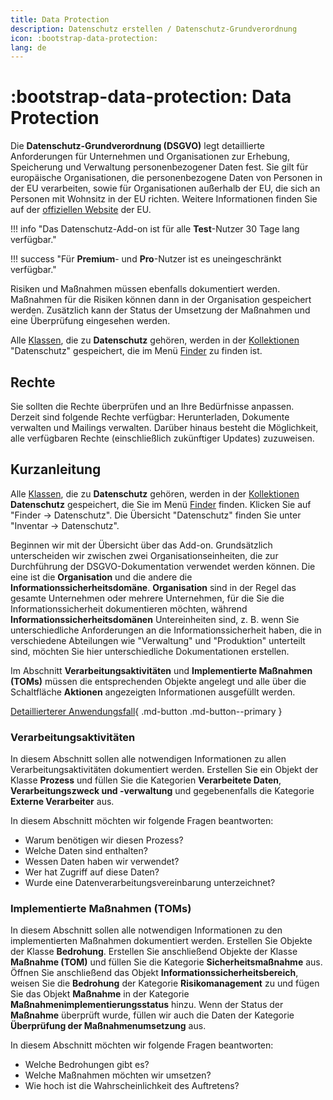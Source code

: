 ```yaml
---
title: Data Protection
description: Datenschutz erstellen / Datenschutz-Grundverordnung
icon: :bootstrap-data-protection:
lang: de
---
```


# :bootstrap-data-protection: Data Protection

Die **Datenschutz-Grundverordnung (DSGVO)** legt detaillierte Anforderungen für Unternehmen und Organisationen zur Erhebung, Speicherung und Verwaltung personenbezogener Daten fest. Sie gilt für europäische Organisationen, die personenbezogene Daten von Personen in der EU verarbeiten, sowie für Organisationen außerhalb der EU, die sich an Personen mit Wohnsitz in der EU richten. Weitere Informationen finden Sie auf der [offiziellen Website](https://europa.eu/youreurope/business/dealing-with-customers/data-protection/data-protection-gdpr/index_en.htm) der EU.

!!! info "Das Datenschutz-Add-on ist für alle **Test**-Nutzer 30 Tage lang verfügbar."

!!! success "Für **Premium**- und **Pro**-Nutzer ist es uneingeschränkt verfügbar."

Risiken und Maßnahmen müssen ebenfalls dokumentiert werden. Maßnahmen für die Risiken können dann in der Organisation gespeichert werden. Zusätzlich kann der Status der Umsetzung der Maßnahmen und eine Überprüfung eingesehen werden.

Alle [Klassen](../basics/classes.md), die zu **Datenschutz** gehören, werden in der [Kollektionen](../basics/collections.md) "Datenschutz" gespeichert, die im Menü [Finder](../finder/views-and-presets.md) zu finden ist.

## Rechte

Sie sollten die Rechte überprüfen und an Ihre Bedürfnisse anpassen. Derzeit sind folgende Rechte verfügbar: Herunterladen, Dokumente verwalten und Mailings verwalten. Darüber hinaus besteht die Möglichkeit, alle verfügbaren Rechte (einschließlich zukünftiger Updates) zuzuweisen.

## Kurzanleitung

Alle [Klassen](../basics/classes.md), die zu **Datenschutz** gehören, werden in der [Kollektionen](../basics/collections.md) **Datenschutz** gespeichert, die Sie im Menü [Finder](../finder/views-and-presets.md) finden.
Klicken Sie auf "Finder → Datenschutz". Die Übersicht "Datenschutz" finden Sie unter "Inventar → Datenschutz".

Beginnen wir mit der Übersicht über das Add-on. Grundsätzlich unterscheiden wir zwischen zwei Organisationseinheiten, die zur Durchführung der DSGVO-Dokumentation verwendet werden können. Die eine ist die **Organisation** und die andere die **Informationssicherheitsdomäne**. **Organisation** sind in der Regel das gesamte Unternehmen oder mehrere Unternehmen, für die Sie die Informationssicherheit dokumentieren möchten, während **Informationssicherheitsdomänen** Untereinheiten sind, z. B. wenn Sie unterschiedliche Anforderungen an die Informationssicherheit haben, die in verschiedene Abteilungen wie "Verwaltung" und "Produktion" unterteilt sind, möchten Sie hier unterschiedliche Dokumentationen erstellen.

Im Abschnitt **Verarbeitungsaktivitäten** und **Implementierte Maßnahmen (TOMs)** müssen die entsprechenden Objekte angelegt und alle über die Schaltfläche **Aktionen** angezeigten Informationen ausgefüllt werden.

[Detaillierterer Anwendungsfall](../usecases/data-protection.md){ .md-button .md-button--primary }

### Verarbeitungsaktivitäten

In diesem Abschnitt sollen alle notwendigen Informationen zu allen Verarbeitungsaktivitäten dokumentiert werden. Erstellen Sie ein Objekt der Klasse **Prozess** und füllen Sie die Kategorien **Verarbeitete Daten**, **Verarbeitungszweck und -verwaltung** und gegebenenfalls die Kategorie **Externe Verarbeiter** aus.

In diesem Abschnitt möchten wir folgende Fragen beantworten:

- Warum benötigen wir diesen Prozess?
- Welche Daten sind enthalten?
- Wessen Daten haben wir verwendet?
- Wer hat Zugriff auf diese Daten?
- Wurde eine Datenverarbeitungsvereinbarung unterzeichnet?

### Implementierte Maßnahmen (TOMs)

In diesem Abschnitt sollen alle notwendigen Informationen zu den implementierten Maßnahmen dokumentiert werden. Erstellen Sie Objekte der Klasse **Bedrohung**. Erstellen Sie anschließend Objekte der Klasse **Maßnahme (TOM)** und füllen Sie die Kategorie **Sicherheitsmaßnahme** aus. Öffnen Sie anschließend das Objekt **Informationssicherheitsbereich**, weisen Sie die **Bedrohung** der Kategorie **Risikomanagement** zu und fügen Sie das Objekt **Maßnahme** in der Kategorie **Maßnahmenimplementierungsstatus** hinzu. Wenn der Status der **Maßnahme** überprüft wurde, füllen wir auch die Daten der Kategorie **Überprüfung der Maßnahmenumsetzung** aus.

In diesem Abschnitt möchten wir folgende Fragen beantworten:

- Welche Bedrohungen gibt es?
- Welche Maßnahmen möchten wir umsetzen?
- Wie hoch ist die Wahrscheinlichkeit des Auftretens?
